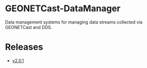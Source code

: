 # GEONETCast-DataManager

Data management systems for managing data streams collected via GEONETCast and DDS.

# Releases

- [v2.0.1](https://github.com/52North/WFS-E-Toolbox/releases/tag/v2.0.1)
